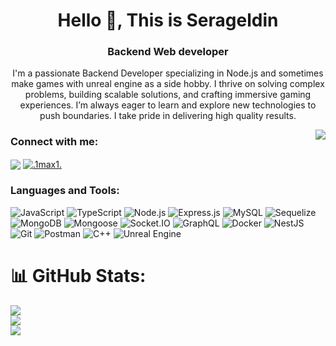 <h1 align="center">Hello 👋, This is Serageldin</h1>
<h3 align="center">Backend Web developer</h3>
 

<p align="center">
  I'm a passionate Backend Developer specializing in Node.js and sometimes make games with unreal engine as a side hobby. 
  I thrive on solving complex problems, building scalable solutions, and crafting immersive gaming experiences. I’m 
  always eager to learn and explore new technologies to push boundaries. I take pride in delivering high quality results.
</p>
<img align="right" src="https://visitor-badge.laobi.icu/badge?page_id=Serageldin_Ayman_visitor_badge_simple&left_color=royalblue&right_color=black"  />

### Connect with me:
<p align="left">
    <a href="https://www.linkedin.com/in/serageldin-ayman/"><img align="center"src="https://skillicons.dev/icons?i=linkedin" /></a>
    <a href="https://discord.gg/.1max1." target="_blank"><img align="center" src="https://skillicons.dev/icons?i=discord" alt=".1max1." /></a>
  </p>

### Languages and Tools:
<p align="left">
<img alt="JavaScript" src="https://img.shields.io/badge/JavaScript-F7DF1E.svg?style=for-the-badge&logo=javascript&logoColor=000000">
<img alt="TypeScript" src="https://img.shields.io/badge/TypeScript-3178C6.svg?style=for-the-badge&logo=typescript&logoColor=ffffff">
<img alt="Node.js" src="https://img.shields.io/badge/Node.js-339933.svg?style=for-the-badge&logo=nodedotjs&logoColor=ffffff">
<img alt="Express.js" src="https://img.shields.io/badge/Express.js-000000.svg?style=for-the-badge&logo=express&logoColor=ffffff">
<img alt="MySQL" src="https://img.shields.io/badge/MySQL-4479A1.svg?style=for-the-badge&logo=mysql&logoColor=ffffff">
<img alt="Sequelize" src="https://img.shields.io/badge/Sequelize-52B0E7.svg?style=for-the-badge&logo=sequelize&logoColor=ffffff">
<img alt="MongoDB" src="https://img.shields.io/badge/MongoDB-47A248.svg?style=for-the-badge&logo=mongodb&logoColor=ffffff">
<img alt="Mongoose" src="https://img.shields.io/badge/Mongoose-880E4F.svg?style=for-the-badge&logo=mongodb&logoColor=ffffff">
<img alt="Socket.IO" src="https://img.shields.io/badge/Socket.IO-010101.svg?style=for-the-badge&logo=socket.io&logoColor=ffffff">
<img alt="GraphQL" src="https://img.shields.io/badge/GraphQL-E10098.svg?style=for-the-badge&logo=graphql&logoColor=ffffff">
<img alt="Docker" src="https://img.shields.io/badge/Docker-2496ED.svg?style=for-the-badge&logo=docker&logoColor=ffffff">
<img alt="NestJS" src="https://img.shields.io/badge/NestJS-E0234E.svg?style=for-the-badge&logo=nestjs&logoColor=ffffff">
<img alt="Git" src="https://img.shields.io/badge/Git-F05032.svg?style=for-the-badge&logo=git&logoColor=ffffff">
<img alt="Postman" src="https://img.shields.io/badge/Postman-FF6C37.svg?style=for-the-badge&logo=postman&logoColor=ffffff">
<img alt="C++" src="https://img.shields.io/badge/C++-00599C.svg?style=for-the-badge&logo=c%2B%2B&logoColor=ffffff">
<img alt="Unreal Engine" src="https://img.shields.io/badge/Unreal%20Engine-313131.svg?style=for-the-badge&logo=unrealengine&logoColor=ffffff">
</p>

# 📊 GitHub Stats:
![](https://github-readme-stats.vercel.app/api?username=Serageldin-Ayman&theme=dark&hide_border=false&include_all_commits=false&count_private=false)<br/>
![](https://github-readme-streak-stats.herokuapp.com/?user=Serageldin-Ayman&theme=dark&hide_border=false)<br/>
![](https://github-readme-stats.vercel.app/api/top-langs/?username=Serageldin-Ayman&theme=dark&hide_border=false&include_all_commits=false&count_private=false&layout=compact)
